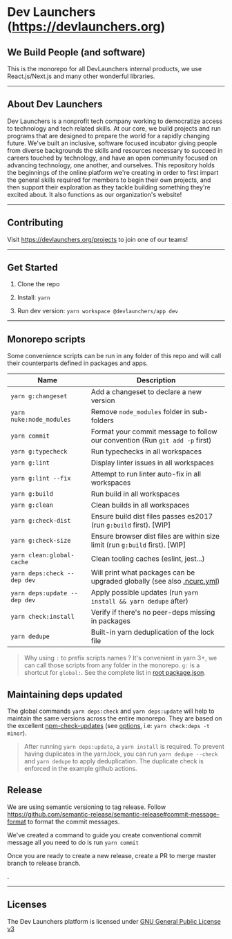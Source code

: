 # Dev Launchers (https://devlaunchers.org)

## We Build People (and software)

This is the monorepo for all DevLaunchers internal products, we use React.js/Next.js and many other wonderful libraries.

---

## About Dev Launchers

Dev Launchers is a nonprofit tech company working to democratize access to technology and tech related skills. At our core, we build projects and run programs that are designed to prepare the world for a rapidly changing future. We've built an inclusive, software focused incubator giving people from diverse backgrounds the skills and resources necessary to succeed in careers touched by technology, and have an open community focused on advancing technology, one another, and ourselves. This repository holds the beginnings of the online platform we're creating in order to first impart the general skills required for members to begin their own projects, and then support their exploration as they tackle building something they're excited about. It also functions as our organization's website!

---

## Contributing

Visit https://devlaunchers.org/projects to join one of our teams!

---

## Get Started

1. Clone the repo

2. Install: `yarn`

3. Run dev version: `yarn workspace @devlaunchers/app dev`

---


## Monorepo scripts

Some convenience scripts can be run in any folder of this repo and will call their counterparts defined in packages and apps.

| Name                         | Description                                                                                                                          |
| ---------------------------- | ------------------------------------------------------------------------------------------------------------------------------------ |
| `yarn g:changeset`           | Add a changeset to declare a new version                                                                                             |
| `yarn nuke:node_modules`     | Remove `node_modules` folder in sub-folders                                                                                          |
| `yarn commit`                | Format your commit message to follow our convention (Run `git add -p` first)                                                         |
| `yarn g:typecheck`           | Run typechecks in all workspaces                                                                                                     |
| `yarn g:lint`                | Display linter issues in all workspaces                                                                                              |
| `yarn g:lint --fix`          | Attempt to run linter auto-fix in all workspaces                                                                                     |
| `yarn g:build`               | Run build in all workspaces                                                                                                          |
| `yarn g:clean`               | Clean builds in all workspaces                                                                                                       |
| `yarn g:check-dist`          | Ensure build dist files passes es2017 (run `g:build` first). [WIP]                                                                   |
| `yarn g:check-size`          | Ensure browser dist files are within size limit (run `g:build` first). [WIP]                                                         |
| `yarn clean:global-cache`    | Clean tooling caches (eslint, jest...)                                                                                               |
| `yarn deps:check --dep dev`  | Will print what packages can be upgraded globally (see also [.ncurc.yml](https://github.com/sortlist/packages/blob/main/.ncurc.yml)) |
| `yarn deps:update --dep dev` | Apply possible updates (run `yarn install && yarn dedupe` after)                                                                     |
| `yarn check:install`         | Verify if there's no peer-deps missing in packages                                                                                   |
| `yarn dedupe`                | Built-in yarn deduplication of the lock file                                                                                         |

> Why using `:` to prefix scripts names ? It's convenient in yarn 3+, we can call those scripts from any folder in the monorepo.
> `g:` is a shortcut for `global:`. See the complete list in [root package.json](./package.json).

## Maintaining deps updated

The global commands `yarn deps:check` and `yarn deps:update` will help to maintain the same versions across the entire monorepo.
They are based on the excellent [npm-check-updates](https://github.com/raineorshine/npm-check-updates)
(see [options](https://github.com/raineorshine/npm-check-updates#options), i.e: `yarn check:deps -t minor`).

> After running `yarn deps:update`, a `yarn install` is required. To prevent
> having duplicates in the yarn.lock, you can run `yarn dedupe --check` and `yarn dedupe` to
> apply deduplication. The duplicate check is enforced in the example github actions.

## Release

We are using semantic versioning to tag release. Follow https://github.com/semantic-release/semantic-release#commit-message-format
to format the commit messages.

We've created a command to guide you create conventional commit message all you need to do is run `yarn commit`

Once you are ready to create a new release, create a PR to merge master branch to release branch.

.

---

## Licenses

The Dev Launchers platform is licensed under [GNU General Public License v3](./LICENSE.md)
